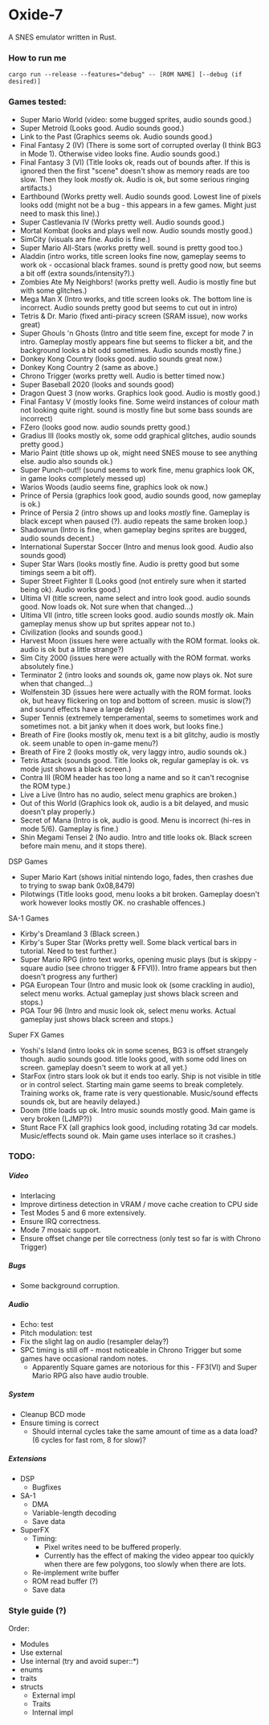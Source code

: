 # Oxide-7
A SNES emulator written in Rust.

### How to run me
`cargo run --release --features="debug" -- [ROM NAME] [--debug (if desired)]`

### Games tested:
* Super Mario World (video: some bugged sprites, audio sounds good.)
* Super Metroid (Looks good. Audio sounds good.)
* Link to the Past (Graphics seems ok. Audio sounds good.)
* Final Fantasy 2 (IV) (There is some sort of corrupted overlay (I think BG3 in Mode 1). Otherwise video looks fine. Audio sounds good.)
* Final Fantasy 3 (VI) (Title looks ok, reads out of bounds after. If this is ignored then the first "scene" doesn't show as memory reads are too slow. Then they look _mostly_ ok. Audio is ok, but some serious ringing artifacts.)
* Earthbound (Works pretty well. Audio sounds good. Lowest line of pixels looks odd (might not be a bug - this appears in a few games. Might just need to mask this line).)
* Super Castlevania IV (Works pretty well. Audio sounds good.)
* Mortal Kombat (looks and plays well now. Audio sounds mostly good.)
* SimCity (visuals are fine. Audio is fine.)
* Super Mario All-Stars (works pretty well. sound is pretty good too.)
* Aladdin (intro works, title screen looks fine now, gameplay seems to work ok - occasional black frames. sound is pretty good now, but seems a bit off (extra sounds/intensity?).)
* Zombies Ate My Neighbors! (works pretty well. Audio is mostly fine but with some glitches.)
* Mega Man X (Intro works, and title screen looks ok. The bottom line is incorrect. Audio sounds pretty good but seems to cut out in intro)
* Tetris & Dr. Mario (fixed anti-piracy screen (SRAM issue), now works great)
* Super Ghouls 'n Ghosts (Intro and title seem fine, except for mode 7 in intro. Gameplay mostly appears fine but seems to flicker a bit, and the background looks a bit odd sometimes. Audio sounds mostly fine.)
* Donkey Kong Country (looks good. audio sounds great now.)
* Donkey Kong Country 2 (same as above.)
* Chrono Trigger (works pretty well. Audio is better timed now.)
* Super Baseball 2020 (looks and sounds good)
* Dragon Quest 3 (now works. Graphics look good. Audio is mostly good.)
* Final Fantasy V (mostly looks fine. Some weird instances of colour math not looking quite right. sound is mostly fine but some bass sounds are incorrect)
* FZero (looks good now. audio sounds pretty good.)
* Gradius III (looks mostly ok, some odd graphical glitches, audio sounds pretty good.)
* Mario Paint (title shows up ok, might need SNES mouse to see anything else. audio also sounds ok.)
* Super Punch-out!! (sound seems to work fine, menu graphics look OK, in game looks completely messed up)
* Warios Woods (audio seems fine, graphics look ok now.)
* Prince of Persia (graphics look good, audio sounds good, now gameplay is ok.)
* Prince of Persia 2 (intro shows up and looks _mostly_ fine. Gameplay is black except when paused (?). audio repeats the same broken loop.)
* Shadowrun (Intro is fine, when gameplay begins sprites are bugged, audio sounds decent.)
* International Superstar Soccer (Intro and menus look good. Audio also sounds good)
* Super Star Wars (looks mostly fine. Audio is pretty good but some timings seem a bit off).
* Super Street Fighter II (Looks good (not entirely sure when it started being ok). Audio works good.)
* Ultima VI (title screen, name select and intro look good. audio sounds good. Now loads ok. Not sure when that changed...)
* Ultima VII (intro, title screen looks good. audio sounds _mostly_ ok. Main gameplay menus show up but sprites appear not to.)
* Civilization (looks and sounds good.)
* Harvest Moon (issues here were actually with the ROM format. looks ok. audio is ok but a little strange?)
* Sim City 2000 (issues here were actually with the ROM format. works absolutely fine.)
* Terminator 2 (intro looks and sounds ok, game now plays ok. Not sure when that changed...)
* Wolfenstein 3D (issues here were actually with the ROM format. looks ok, but heavy flickering on top and bottom of screen. music is slow(?) and sound effects have a large delay)
* Super Tennis (extremely temperamental, seems to sometimes work and sometimes not. a bit janky when it does work, but looks fine.)
* Breath of Fire (looks mostly ok, menu text is a bit glitchy, audio is mostly ok. seem unable to open in-game menu?)
* Breath of Fire 2 (looks mostly ok, very laggy intro, audio sounds ok.)
* Tetris Attack (sounds good. Title looks ok, regular gameplay is ok. vs mode just shows a black screen.)
* Contra III (ROM header has too long a name and so it can't recognise the ROM type.)
* Live a Live (Intro has no audio, select menu graphics are broken.)
* Out of this World (Graphics look ok, audio is a bit delayed, and music doesn't play properly.)
* Secret of Mana (Intro is ok, audio is good. Menu is incorrect (hi-res in mode 5/6). Gameplay is fine.)
* Shin Megami Tensei 2 (No audio. Intro and title looks ok. Black screen before main menu, and it stops there).

DSP Games
* Super Mario Kart (shows initial nintendo logo, fades, then crashes due to trying to swap bank 0x08,8479)
* Pilotwings (Title looks good, menu looks a bit broken. Gameplay doesn't work however looks mostly OK. no crashable offences.)

SA-1 Games
* Kirby's Dreamland 3 (Black screen.)
* Kirby's Super Star (Works pretty well. Some black vertical bars in tutorial. Need to test further.)
* Super Mario RPG (intro text works, opening music plays (but is skippy - square audio (see chrono trigger & FFVI)). Intro frame appears but then doesn't progress any further)
* PGA European Tour (Intro and music look ok (some crackling in audio), select menu works. Actual gameplay just shows black screen and stops.)
* PGA Tour 96 (Intro and music look ok, select menu works. Actual gameplay just shows black screen and stops.)


Super FX Games
* Yoshi's Island (intro looks ok in some scenes, BG3 is offset strangely though. audio sounds good. title looks good, with some odd lines on screen. gameplay doesn't seem to work at all yet.)
* StarFox (intro stars look ok but it ends too early. Ship is not visible in title or in control select. Starting main game seems to break completely. Training works ok, frame rate is very questionable. Music/sound effects sounds ok, but are heavily delayed.)
* Doom (title loads up ok. Intro music sounds mostly good. Main game is very broken (LJMP?))
* Stunt Race FX (all graphics look good, including rotating 3d car models. Music/effects sound ok. Main game uses interlace so it crashes.)

### TODO:

##### Video
- Interlacing
- Improve dirtiness detection in VRAM / move cache creation to CPU side
- Test Modes 5 and 6 more extensively.
- Ensure IRQ correctness.
- Mode 7 mosaic support.
- Ensure offset change per tile correctness (only test so far is with Chrono Trigger)

##### Bugs
- Some background corruption.

##### Audio
- Echo: test
- Pitch modulation: test
- Fix the slight lag on audio (resampler delay?)
- SPC timing is still off - most noticeable in Chrono Trigger but some games have occasional random notes.
    - Apparently Square games are notorious for this - FF3(VI) and Super Mario RPG also have audio trouble.

##### System
- Cleanup BCD mode
- Ensure timing is correct
    - Should internal cycles take the same amount of time as a data load? (6 cycles for fast rom, 8 for slow)?

##### Extensions
- DSP
    - Bugfixes
- SA-1
    - DMA
    - Variable-length decoding
    - Save data
- SuperFX
    - Timing:
        - Pixel writes need to be buffered properly.
        - Currently has the effect of making the video appear too quickly when there are few polygons, too slowly when there are lots.
    - Re-implement write buffer
    - ROM read buffer (?)
    - Save data

### Style guide (?)
Order:
- Modules
- Use external
- Use internal (try and avoid super::*)
- enums
- traits
- structs
    - External impl
    - Traits
    - Internal impl